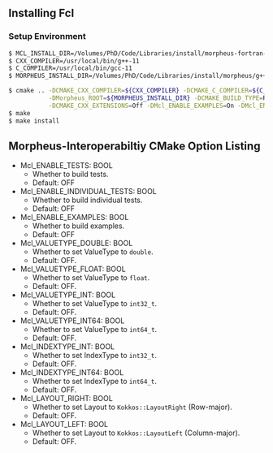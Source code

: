## Installing Fcl

### Setup Environment
```sh
$ MCL_INSTALL_DIR=/Volumes/PhD/Code/Libraries/install/morpheus-fortran-interop/g++-11-debug
$ CXX_COMPILER=/usr/local/bin/g++-11
$ C_COMPILER=/usr/local/bin/gcc-11
$ MORPHEUS_INSTALL_DIR=/Volumes/PhD/Code/Libraries/install/morpheus/g++-11-debug
```

```sh
$ cmake .. -DCMAKE_CXX_COMPILER=${CXX_COMPILER} -DCMAKE_C_COMPILER=${C_COMPILER} -DCMAKE_INSTALL_PREFIX=${MCL_INSTALL_DIR} \
           -DMorpheus_ROOT=${MORPHEUS_INSTALL_DIR} -DCMAKE_BUILD_TYPE=Release \
           -DCMAKE_CXX_EXTENSIONS=Off -DMcl_ENABLE_EXAMPLES=On -DMcl_ENABLE_TESTS=Off -DMcl_VALUETYPE_DOUBLE=ON -DMcl_INDEXTYPE_INT=ON -DMcl_LAYOUT_RIGHT=ON
$ make
$ make install
```

## Morpheus-Interoperabiltiy CMake Option Listing
* Mcl_ENABLE_TESTS: BOOL
  * Whether to build tests.
  * Default: OFF
* Mcl_ENABLE_INDIVIDUAL_TESTS: BOOL
  * Whether to build individual tests.
  * Default: OFF
* Mcl_ENABLE_EXAMPLES: BOOL
  * Whether to build examples.
  * Default: OFF
* Mcl_VALUETYPE_DOUBLE: BOOL
  * Whether to set ValueType to `double`.
  * Default: OFF.
* Mcl_VALUETYPE_FLOAT: BOOL
  * Whether to set ValueType to `float`.
  * Default: OFF.
* Mcl_VALUETYPE_INT: BOOL
  * Whether to set ValueType to `int32_t`.
  * Default: OFF.
* Mcl_VALUETYPE_INT64: BOOL
  * Whether to set ValueType to `int64_t`.
  * Default: OFF.
* Mcl_INDEXTYPE_INT: BOOL
  * Whether to set IndexType to `int32_t`.
  * Default: OFF.
* Mcl_INDEXTYPE_INT64: BOOL
  * Whether to set IndexType to `int64_t`.
  * Default: OFF.
* Mcl_LAYOUT_RIGHT: BOOL
  * Whether to set Layout to `Kokkos::LayoutRight` (Row-major).
  * Default: OFF.
* Mcl_LAYOUT_LEFT: BOOL
  * Whether to set Layout to `Kokkos::LayoutLeft` (Column-major).
  * Default: OFF.
